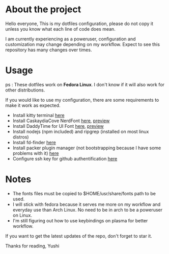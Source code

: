# About the project
Hello everyone,
This is my dotfiles configuration, please do not copy it unless you know what
each line of code does mean.

I am currently experiencing as a poweruser, configuration and customization
may change depending on my workflow. Expect to see this repository has many
changes over times.

# Usage

ps : These dotfiles work on **Fedora Linux**. I don't know if it will
also work for other distributions.

If you would like to use my configuration, there are some requirements to make
it work as expected.

- Install kitty terminal [here](https://sw.kovidgoyal.net/kitty/binary/)
- Install CaskaydiaCove NerdFont [here](https://github.com/ryanoasis/nerd-fonts/releases/download/v3.0.2/CascadiaCode.zip),
 [preview](https://www.programmingfonts.org/#cascadia-code)
- Install DaddyTime for UI Font [here](https://github.com/ryanoasis/nerd-fonts/releases/download/v3.0.2/DaddyTimeMono.zip),
 [preview](https://www.programmingfonts.org/#daddytimemono)
- Install nodejs (npm included) and ripgrep (installed on most linux distros)
- Install fd-finder [here](https://github.com/sharkdp/fd)
- Install packer plugin manager (not bootstrapping because I have some problems with it) [here](https://github.com/wbthomason/packer.nvim)
- Configure ssh key for github authentification [here](https://docs.github.com/en/authentication/connecting-to-github-with-ssh)

# Notes
- The fonts files must be copied to $HOME/usr/share/fonts path to be used.
- I will stick with fedora because it serves me more on my workflow and everyday
use than Arch Linux. No need to be in arch to be a poweruser on Linux.
- I'm still figuring out how to use keybindings on plasma for better workflow.

If you want to get the latest updates of the repo, don't forget to star it.

Thanks for reading,
Yushi

